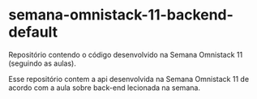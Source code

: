 # semana-omnistack-11-backend-default
Repositório contendo o código desenvolvido na Semana Omnistack 11 (seguindo as aulas).

Esse repositório contem a api desenvolvida na Semana Omnistack 11 de acordo com a aula sobre back-end lecionada na semana.
